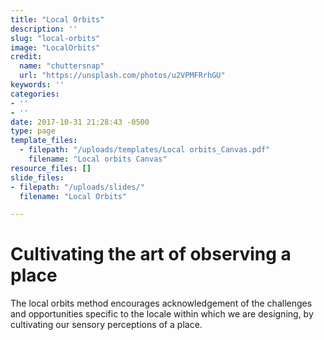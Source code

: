 ```yaml
---
title: "Local Orbits"
description: ''
slug: "local-orbits"
image: "LocalOrbits"
credit:
  name: "chuttersnap"
  url: "https://unsplash.com/photos/u2VPMFRrhGU"
keywords: ''
categories:
- ''
- ''
date: 2017-10-31 21:28:43 -0500
type: page
template_files:
  - filepath: "/uploads/templates/Local orbits_Canvas.pdf"
    filename: "Local orbits Canvas"
resource_files: []
slide_files:
- filepath: "/uploads/slides/"
  filename: "Local Orbits"

---
```

# Cultivating the art of observing a place

The local orbits method encourages acknowledgement of the challenges and opportunities specific to the locale within which we are designing, by cultivating our sensory perceptions of a place.
